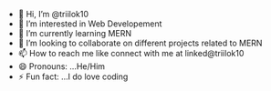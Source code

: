 - 👋 Hi, I’m @triilok10
- 👀 I’m interested in Web Developement
- 🌱 I’m currently learning MERN
- 💞️ I’m looking to collaborate on different projects related to MERN
- 📫 How to reach me like connect with me at linked@triilok10
- 😄 Pronouns: ...He/Him
- ⚡ Fun fact: ...I do love coding

<!---
triilok10/triilok10 is a ✨ special ✨ repository because its `README.md` (this file) appears on your GitHub profile.
You can click the Preview link to take a look at your changes.
--->
